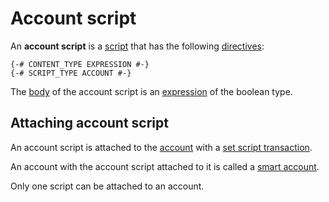 # Account script

An **account script** is a [script](/en/ride/script) that has the following [directives](/en/ride/script/directives):

``` ride
{-# CONTENT_TYPE EXPRESSION #-}
{-# SCRIPT_TYPE ACCOUNT #-}
```

The [body](/en/ride/script/script-body) of the account script is an [expression](/en/ride/base-concepts/expression) of the boolean type.

## Attaching account script

An account script is attached to the [account](/en/blockchain/account) with a [set script transaction](/en/blockchain/transaction-type/set-script-transaction).

An account with the account script attached to it is called a [smart account](/en/blockchain/account/smart-account).

Only one script can be attached to an account.
